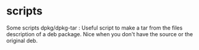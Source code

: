 scripts
=======

Some scripts
dpkg/dpkg-tar : Useful script to make a tar from the files description of a deb package. Nice when you don't have the source or the original deb.
